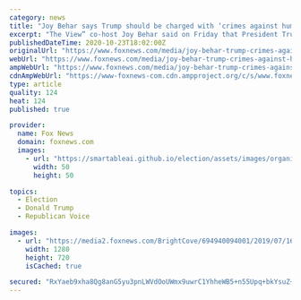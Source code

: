 ```yaml
---
category: news
title: "Joy Behar says Trump should be charged with ‘crimes against humanity’ over immigration policy"
excerpt: "The View” co-host Joy Behar said on Friday that President Trump and members of his administration should be charged with “crimes against humanity” because of its immigration policy and vowed to not “be a part of a country” that separates children from their parents."
publishedDateTime: 2020-10-23T18:02:00Z
originalUrl: "https://www.foxnews.com/media/joy-behar-trump-crimes-against-humanity-immigration-child-separations"
webUrl: "https://www.foxnews.com/media/joy-behar-trump-crimes-against-humanity-immigration-child-separations"
ampWebUrl: "https://www.foxnews.com/media/joy-behar-trump-crimes-against-humanity-immigration-child-separations.amp"
cdnAmpWebUrl: "https://www-foxnews-com.cdn.ampproject.org/c/s/www.foxnews.com/media/joy-behar-trump-crimes-against-humanity-immigration-child-separations.amp"
type: article
quality: 124
heat: 124
published: true

provider:
  name: Fox News
  domain: foxnews.com
  images:
    - url: "https://smartableai.github.io/election/assets/images/organizations/foxnews.com-50x50.jpg"
      width: 50
      height: 50

topics:
  - Election
  - Donald Trump
  - Republican Voice

images:
  - url: "https://media2.foxnews.com/BrightCove/694940094001/2019/07/16/694940094001_6059924440001_6059932352001-vs.jpg"
    width: 1280
    height: 720
    isCached: true

secured: "RxYaeb9xha8Qg8anG5yu3pnLWVdOoUWmx9uwrC1YhheWB5+n55Upq+bkYsuZ+jGsyCiBJRhAMRovCp5RXctUlfrGikSOVao/PPg0foKVQjd6l/qzXe85wxnProPScKjpnAuVqavpKALAd9pg4MVngTyWkJa0FiigD/o1uPVlWwGUNMDVGK6tkE1lqnfB0LPJbfOXVuIuXdXY9WbkQhZ1PB0EIQdGY5+oR2labgeHmpPRsfwd0JsjO5SSqCQhxIJroHIgZhOZmMnIFVUNX3Fb2+vEW5hYqXKtZNEnoRD2JHM7HRlmicX1vsVx3S7+Tw3tsnQEU4zh8SIsRS9akGBshrx1Yo/rdb8HY3g5/QcHu8A=;jIL0jwDYWw6kbgcFdH70jA=="
---
```



